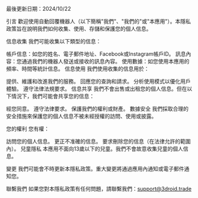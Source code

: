 最後更新日期：2024/10/22

引言
歡迎使用自動回覆機器人（以下簡稱"我們"、"我們的"或"本應用"）。本隱私政策旨在說明我們如何收集、使用、存儲和保護您的個人信息。

信息收集
我們可能收集以下類型的信息：

帳戶信息：如您的姓名、電子郵件地址、Facebook或Instagram帳戶ID。
訊息內容：您通過我們的機器人發送或接收的訊息內容。
使用數據：如您使用本應用的頻率、時間等統計信息。
信息使用
我們使用收集的信息用於：

提供、維護和改進我們的服務。
回應您的查詢和請求。
分析使用模式以優化用戶體驗。
遵守法律法規要求。
信息共享
我們不會出售或出租您的個人信息。但在以下情況下，我們可能會共享您的信息：

經您同意。
遵守法律要求。
保護我們的權利或財產。
數據安全
我們採取合理的安全措施來保護您的個人信息不被未經授權的訪問、使用或披露。

您的權利
您有權：

訪問您的個人信息。
更正不准確的信息。
要求刪除您的信息（在法律允許的範圍內）。
兒童隱私
本應用不面向13歲以下的兒童。我們不會故意收集兒童的個人信息。

變更
我們可能會不時更新本隱私政策。重大變更將通過應用內通知或電子郵件通知您。

聯繫我們
如果您對本隱私政策有任何問題，請聯繫我們：support@3droid.trade